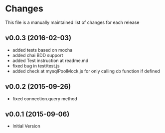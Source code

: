# Changes

This file is a manually maintained list of changes for each release

## v0.0.3 (2016-02-03)
* added tests based on mocha
* added chai BDD support
* added Test instruction at readme.md
* fixed bug in test/test.js
* added check at mysqlPoolMock.js for only calling cb function if defined


## v0.0.2 (2015-09-26)
* fixed connection.query method

## v0.0.1 (2015-09-06)
* Initial Version